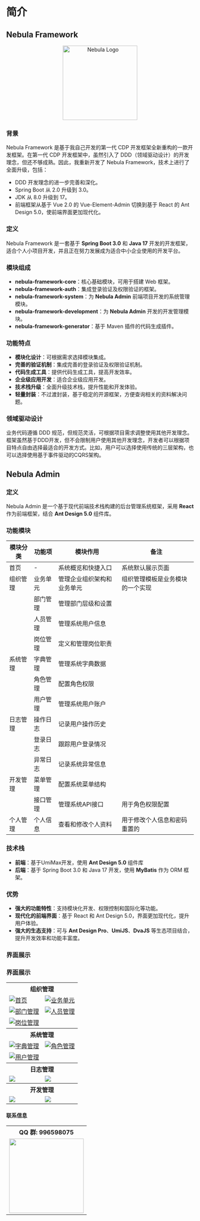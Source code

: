 # 简介


## Nebula Framework

<div style="text-align: center; margin: 0 auto;">
  <img src="/nebula.svg" alt="Nebula Logo" width="200">
</div>

### 背景
Nebula Framework 是基于我自己开发的第一代 CDP 开发框架全新重构的一款开发框架。在第一代 CDP 开发框架中，虽然引入了 DDD（领域驱动设计）的开发理念，但还不够成熟。因此，我重新开发了 Nebula Framework，技术上进行了全面升级，包括：
- DDD 开发理念的进一步完善和深化。
- Spring Boot 从 2.0 升级到 3.0。
- JDK 从 8.0 升级到 17。
- 前端框架从基于 Vue 2.0 的 Vue-Element-Admin 切换到基于 React 的 Ant Design 5.0，使前端界面更加现代化。

### 定义
Nebula Framework 是一套基于 **Spring Boot 3.0** 和 **Java 17** 开发的开发框架，适合个人小项目开发，并且正在努力发展成为适合中小企业使用的开发平台。

### 模块组成
- **nebula-framework-core**：核心基础模块，可用于搭建 Web 框架。
- **nebula-framework-auth**：集成登录验证及权限验证的框架。
- **nebula-framework-system**：为 **Nebula Admin** 前端项目开发的系统管理模块。
- **nebula-framework-development**：为 **Nebula Admin** 开发的开发管理模块。
- **nebula-framework-generator**：基于 Maven 插件的代码生成插件。

### 功能特点
- **模块化设计**：可根据需求选择模块集成。
- **完善的验证机制**：集成完善的登录验证及权限验证机制。
- **代码生成工具**：提供代码生成工具，提高开发效率。
- **企业级应用开发**：适合企业级应用开发。
- **技术栈升级**：全面升级技术栈，提升性能和开发体验。
- **轻量封装**：不过渡封装，基于稳定的开源框架，方便查询相关的资料解决问题。

### 领域驱动设计
业务代码遵循 DDD 规范，但规范灵活，可根据项目需求调整使用其他开发理念。框架虽然基于DDD开发，但不会限制用户使用其他开发理念，开发者可以根据项目特点自由选择最适合的开发方式。比如，用户可以选择使用传统的三层架构，也可以选择使用基于事件驱动的CQRS架构。

## Nebula Admin

### 定义
Nebula Admin 是一个基于现代前端技术栈构建的后台管理系统框架，采用 **React** 作为前端框架，结合 **Ant Design 5.0** 组件库。

### 功能模块

| 模块分类 | 功能项 | 模块作用 | 备注 |
|---------|--------|---------|------|
| 首页 | - | 系统概览和快捷入口 | 系统默认展示页面 |
| 组织管理 | 业务单元 | 管理企业组织架构和业务单元 | 组织管理模板是业务模块的一个实现 |
|  | 部门管理 | 管理部门层级和设置 |  |
|  | 人员管理 | 管理系统用户信息 |  |
|  | 岗位管理 | 定义和管理岗位职责 |  |
| 系统管理 | 字典管理 | 管理系统字典数据 |  |
|  | 角色管理 | 配置角色权限 |  |
|  | 用户管理 | 管理系统用户账户 |  |
| 日志管理 | 操作日志 | 记录用户操作历史 |  |
|  | 登录日志 | 跟踪用户登录情况 |  |
|  | 异常日志 | 记录系统异常信息 |  |
| 开发管理 | 菜单管理 | 配置系统菜单结构 |  |
|  | 接口管理 | 管理系统API接口 | 用于角色权限配置 |
| 个人管理 | 个人信息 | 查看和修改个人资料 | 用于修改个人信息和密码重置的 |

### 技术栈
- **前端**：基于UmiMax开发，使用 **Ant Design 5.0** 组件库
- **后端**：基于 Spring Boot 3.0 和 Java 17 开发，使用 **MyBatis** 作为 ORM 框架。

### 优势
- **强大的功能特性**：支持模块化开发、权限控制和国际化等功能。
- **现代化的前端界面**：基于 React 和 Ant Design 5.0，界面更加现代化，提升用户体验。
- **强大的生态支持**：可与 **Ant Design Pro**、**UmiJS**、**DvaJS** 等生态项目结合，提升开发效率和功能丰富度。

### 界面展示

### 界面展示

<table>
  <tr>
    <th colspan="3">组织管理</th>
  </tr>
  <tr>
    <td><a href="/public/nebula-admin/home.png" target="_blank"><img src="/public/nebula-admin/home.png" alt="首页"></a></td>
    <td><a href="/public/nebula-admin/bizUnit.png" target="_blank"><img src="/public/nebula-admin/bizUnit.png" alt="业务单元"></a></td>
  </tr>
  <tr>
    <td><a href="/public/nebula-admin/dept.png" target="_blank"><img src="/public/nebula-admin/dept.png" alt="部门管理"></a></td>
    <td><a href="/public/nebula-admin/psn.png" target="_blank"><img src="/public/nebula-admin/psn.png" alt="人员管理"></a></td>
  </tr>
  <tr>
    <td><a href="/public/nebula-admin/post.png" target="_blank"><img src="/public/nebula-admin/post.png" alt="岗位管理"></a></td>
    <td></td>
  </tr>
  
  <tr>
    <th colspan="3">系统管理</th>
  </tr>
  <tr>
    <td><a href="/public/nebula-admin/dict.png" target="_blank"><img src="/public/nebula-admin/dict.png" alt="字典管理"></a></td>
    <td><a href="/public/nebula-admin/role.png" target="_blank"><img src="/public/nebula-admin/role.png" alt="角色管理"></a></td>
  </tr>
  <tr>
    <td><a href="/public/nebula-admin/user.png" target="_blank"><img src="/public/nebula-admin/user.png" alt="用户管理"></a></td>
    <td></td>
  </tr>
    
  <tr>
    <th colspan="3">日志管理</th>
  </tr>
  <tr>
    <td><a href="/public/nebula-admin/operationLog.png" target="_blank"><img src="/public/nebula-admin/operationLog.png"></a></td>
    <td><a href="/public/nebula-admin/loginLog.png" target="_blank"><img src="/public/nebula-admin/loginLog.png" ></a></td>
  </tr>

      
  <tr>
    <th colspan="3">开发管理</th>
  </tr>
  <tr>
    <td><a href="/public/nebula-admin/menu.png" target="_blank"><img src="/public/nebula-admin/menu.png"></a></td>
    <td><a href="/public/nebula-admin/api.png" target="_blank"><img src="/public/nebula-admin/api.png" ></a></td>
  </tr>
</table>

#### 联系信息

<table>
  <tr>
    <th>QQ 群: 996598075</th>
  </tr>
  <tr>
    <td><img src="https://neegix.com/img/qq_qrcode.jpg" width="200" /></td>
  </tr>
</table>